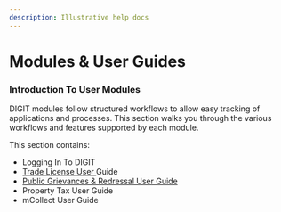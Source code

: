 ```yaml
---
description: Illustrative help docs
---
```


# Modules & User Guides

### Introduction To User Modules

DIGIT modules follow structured workflows to allow easy tracking of applications and processes. This section walks you through the various workflows and features supported by each module.

This section contains:

* Logging In To DIGIT
* [Trade License User ](https://app.gitbook.com/@egov-digit/s/external/understand-digit/product-user-guides/trade-license)Guide
* [Public Grievances & Redressal User Guide](https://app.gitbook.com/@egov-digit/s/external/understand-digit/product-user-guides/public-grievance)
* Property Tax User Guide
* mCollect User Guide











